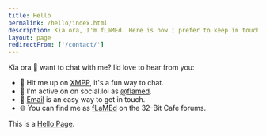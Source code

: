```yaml
---
title: Hello
permalink: /hello/index.html
description: Kia ora, I'm fLaMEd. Here is how I prefer to keep in touch.
layout: page
redirectFrom: ['/contact/']
---
```


Kia ora 👋 want to chat with me? I’d love to hear from you:

- 💬 Hit me up on [XMPP](xmpp:flamed@omg.lol), it's a fun way to chat.
- 💬 I'm active on on social.lol as [@flamed](https://social.lol/@flamed).
- 📧 [Email](mailto:flamed@flamedfury.com?subject=Sup%20fLaMEd?) is an easy way to get in touch.
- 🌐 You can find me as [fLaMEd](https://discourse.32bit.cafe/u/flamed/summary) on the 32-Bit Cafe forums.

This is a [Hello Page](https://alastairjohnston.com/introducing-hello-pages/).